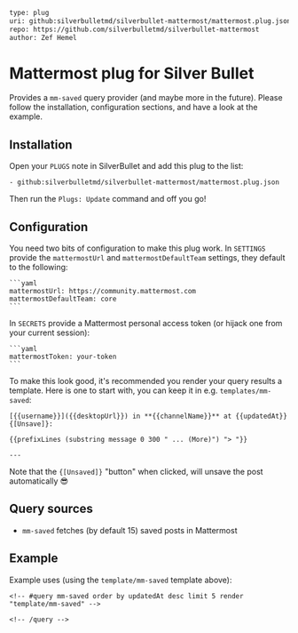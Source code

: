 ```meta
type: plug
uri: github:silverbulletmd/silverbullet-mattermost/mattermost.plug.json
repo: https://github.com/silverbulletmd/silverbullet-mattermost
author: Zef Hemel
```
<!-- #include "https://raw.githubusercontent.com/silverbulletmd/silverbullet-mattermost/main/README.md" -->
# Mattermost plug for Silver Bullet
Provides a `mm-saved` query provider (and maybe more in the future). Please follow the installation, configuration sections, and have a look at the example.

## Installation
Open your `PLUGS` note in SilverBullet and add this plug to the list:

```
- github:silverbulletmd/silverbullet-mattermost/mattermost.plug.json
```

Then run the `Plugs: Update` command and off you go!

## Configuration
You need two bits of configuration to make this plug work. In `SETTINGS` provide the `mattermostUrl` and `mattermostDefaultTeam` settings, they default to the following:

    ```yaml
    mattermostUrl: https://community.mattermost.com
    mattermostDefaultTeam: core
    ```

In `SECRETS` provide a Mattermost personal access token (or hijack one from your current session):

    ```yaml
    mattermostToken: your-token
    ```

To make this look good, it's recommended you render your query results a template. Here is one to start with, you can keep it in e.g. `templates/mm-saved`:

    [{{username}}]({{desktopUrl}}) in **{{channelName}}** at {{updatedAt}} {[Unsave]}:

    {{prefixLines (substring message 0 300 " ... (More)") "> "}}

    ---

Note that the `{[Unsaved]}` "button" when clicked, will unsave the post automatically 😎

## Query sources

* `mm-saved` fetches (by default 15) saved posts in Mattermost

## Example

Example uses (using the `template/mm-saved` template above):

    <!-- #query mm-saved order by updatedAt desc limit 5 render "template/mm-saved" -->

    <!-- /query -->
<!-- /include -->
